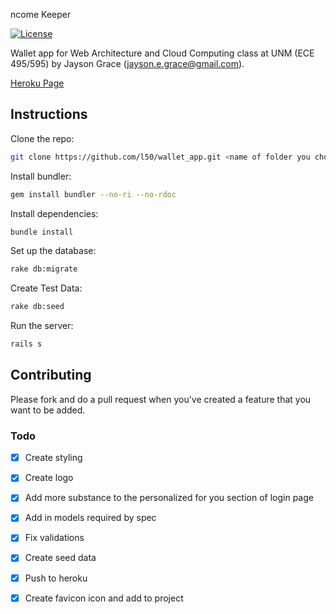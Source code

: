 ncome Keeper

[![License](http://img.shields.io/:license-mit-blue.svg)](http://doge.mit-license.org)

Wallet app for Web Architecture and Cloud Computing class at UNM (ECE 495/595) by Jayson Grace (jayson.e.grace@gmail.com).

[Heroku Page](https://stark-woodland-7238.herokuapp.com/)

## Instructions

Clone the repo:
```bash
git clone https://github.com/l50/wallet_app.git <name of folder you choose> && cd <name of folder you chose>
```
Install bundler:
```bash
gem install bundler --no-ri --no-rdoc
```
Install dependencies:
```bash
bundle install
```
Set up the database:
```bash
rake db:migrate
```
Create Test Data:
```bash
rake db:seed
```
Run the server:
```bash
rails s
```

## Contributing
Please fork and do a pull request when you've created a feature that you want to be added.

### Todo
- [x] Create styling
- [x] Create logo
- [x] Add more substance to the personalized for you section of login page
- [x] Add in models required by spec
- [x] Fix validations
- [x] Create seed data
- [x] Push to heroku
- [x] Create favicon icon and add to project

